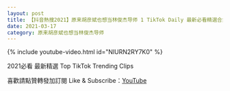 ```yaml
---
layout: post
title: 【抖音熱搜2021】原来胡彦斌也想当林俊杰导师 1 TikTok Daily 最新必看精選合集2021 03 17
date: 2021-03-17
category: 原来胡彦斌也想当林俊杰导师
---
```


{% include youtube-video.html id="NlURN2RY7K0" %}

2021必看 最新精選 Top TikTok Trending Clips

喜歡請點贊轉發加訂閱 Like & Subscribe：[YouTube](https://www.youtube.com/channel/UCAoR7VcanIPd04uEq_GIylA/videos)

